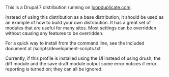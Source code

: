 This is a Drupal 7 distribution running on <a href="http://loopduplicate.com" target="_blank">loopduplicate.com</a>.

Instead of using this distribution as a base distribution, it should be used
as an example of how to build your own distribution. It has a great set of
modules that are useful for many sites. Most settings can be overridden without
causing any features to be overridden.

For a quick way to install from the command line, see the included document
at /scripts/development-scripts.txt

Currently, if this profile is installed using the UI instead of using drush, the
diff module and the save draft module output some error notices if error
reporting is turned on; they can all be ignored.
